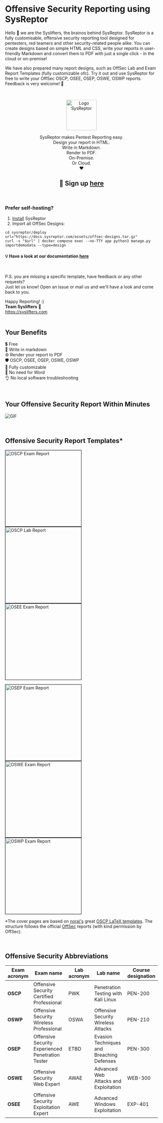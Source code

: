 # Offensive Security Reporting using SysReptor
Hello 👋 we are the Syslifters, the brainos behind SysReptor. SysReptor is a fully customisable, offensive security reporting tool designed for pentesters, red teamers and other security-related people alike. You can create designs based on simple HTML and CSS, write your reports in user-friendly Markdown and convert them to PDF with just a single click - in the cloud or on-premise!

We have also prepared many report designs, such as OffSec Lab and Exam Report Templates (fully customizable ofc). Try it out and use SysReptor for free to write your OffSec OSCP, OSEE, OSEP, OSWE, OSWP reports. Feedback is very welcome! 🙌

<br>

<p align="center">
    <a class="md-button" href="https://docs.sysreptor.com/"><img width="100" src="https://docs.sysreptor.com/images/logo-invert.svg" alt="Logo SysReptor"></a>
</p>
<p align="center">
SysReptor makes Pentest Reporting easy.<br>
Design your report in HTML.<br>
Write in Markdown.<br>
Render to PDF.<br>
On-Premise.<br>
Or Cloud.<br>
❤️<br>
</p>

<h2 align="center">🚀 Sign up <a class="md-button" href="https://cloud.sysreptor.com/oscp/signup/">here</a></h2>
<br>

<h3>Prefer self-hosting?</h3>

1. [Install](/setup/installation/) SysReptor 
2. Import all OffSec Designs:

```shell linenums="1"
cd sysreptor/deploy
url="https://docs.sysreptor.com/assets/offsec-designs.tar.gz"
curl -s "$url" | docker compose exec --no-TTY app python3 manage.py importdemodata --type=design
```

<h4>💡 Have a look at our documentation <a class="md-button" href="https://docs.sysreptor.com/">here</a></h4>
<br>

P.S. you are missing a specific template, have feedback or any other requests?  
Just let us know! Open an issue or mail us and we'll have a look and come back to you.

Happy Reporting! :)  
<b>Team Syslifters</b> 🦖  
<a href="https://syslifters.com">https://syslifters.com</a>
<br>
<br>

## Your Benefits
💲 Free  
📝 Write in markdown  
⚙️ Render your report to PDF  
🛡️ OSCP, OSEE, OSEP, OSWE, OSWP  
🚀 Fully customizable  
🎉  No need for Word  
👌  No local software troubleshooting

<br>

## Your Offensive Security Report Within Minutes
![GIF](https://github.com/Syslifters/OSCP-Reporting/blob/main/oscp-reporting.gif)

<br>

## Offensive Security Report Templates*
<p float="left">
<a href="https://docs.sysreptor.com/assets/reports/OSCP-Exam-Report-Demo.pdf">
<img width="250" alt="OSCP Exam Report" src="https://docs.sysreptor.com/assets/reports/OSCP-Exam-Report-Demo-Preview.png" style="border:1px solid;">
</a>

<a href="https://docs.sysreptor.com/assets/reports/OSCP-Lab-Report.pdf" target="_blank">
<img width="250" alt="OSCP Lab Report" src="https://docs.sysreptor.com/assets/reports/OSCP-Lab-Report-Preview.png" style="border:1px solid;">
</a>

<a href="https://docs.sysreptor.com/assets/reports/OSEE-Exam-Report.pdf" target="_blank">
<img width="250" alt="OSEE Exam Report" src="https://docs.sysreptor.com/assets/reports/OSEE-Exam-Report-Preview.png" style="border:1px solid;"></a>

    

<p float="left">
<a href="https://docs.sysreptor.com/assets/reports/OSEP-Exam-Report.pdf" target="_blank">
<img width="250" alt="OSEP Exam Report" src="https://docs.sysreptor.com/assets/reports/OSEP-Exam-Report-Preview.png" style="border:1px solid;">
</a>

<a href="https://docs.sysreptor.com/assets/reports/OSWE-Exam-Report.pdf" target="_blank">
<img width="250" alt="OSWE Exam Report" src="https://docs.sysreptor.com/assets/reports/OSWE-Exam-Report-Preview.png" style="border:1px solid;">
</a>

<a href="https://docs.sysreptor.com/assets/reports/OSWP-Exam-Report.pdf" target="_blank">
<img width="250" alt="OSWP Exam Report" src="https://docs.sysreptor.com/assets/reports/OSWP-Exam-Report-Preview.png" style="border:1px solid;">
</a>
</p>

*The cover pages are based on [noraj's](https://twitter.com/noraj_rawsec) great [OSCP LaTeX templates](https://github.com/noraj/OSCP-Exam-Report-Template-Markdown). The structure follows the official [OffSec](https://www.offsec.com/) reports (with kind permission by OffSec).

<br>

## Offensive Security Abbreviations

Exam acronym | Exam name                                         | Lab acronym | Lab name                                   | Course designation
-------------|---------------------------------------------------|-------------|--------------------------------------------|-------------------
**OSCP**     | Offensive Security Certified Professional         | PWK         | Penetration Testing with Kali Linux        | PEN-200
**OSWP**     | Offensive Security Wireless Professional          | OSWA        | Offensive Security Wireless Attacks        | PEN-210
**OSEP**     | Offensive Security Experienced Penetration Tester | ETBD        | Evasion Techniques and Breaching Defenses  | PEN-300
**OSWE**     | Offensive Security Web Expert                     | AWAE        | Advanced Web Attacks and Exploitation      | WEB-300
**OSEE**     | Offensive Security Exploitation Expert            | AWE         | Advanced Windows Exploitation              | EXP-401
